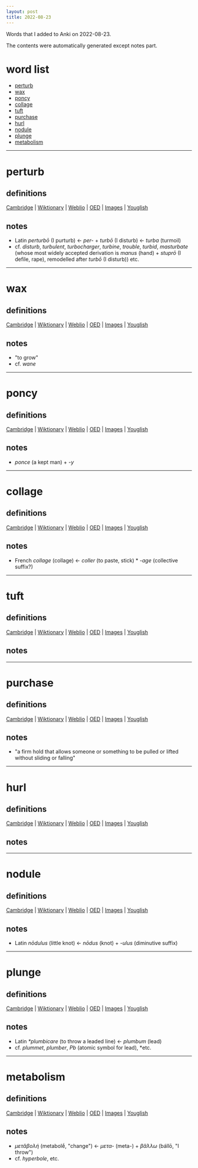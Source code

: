```yaml
---
layout: post
title: 2022-08-23
---
```


Words that I added to Anki on 2022-08-23.

The contents were automatically generated except notes part.
# word list
- [perturb](#perturb)
- [wax](#wax)
- [poncy](#poncy)
- [collage](#collage)
- [tuft](#tuft)
- [purchase](#purchase)
- [hurl](#hurl)
- [nodule](#nodule)
- [plunge](#plunge)
- [metabolism](#metabolism)

---

# perturb
## definitions
[Cambridge](https://dictionary.cambridge.org/us/dictionary/english/perturb)
|
[Wiktionary](https://en.wiktionary.org/wiki/perturb#English)
|
[Weblio](https://ejje.weblio.jp/content_find?query=perturb&searchType=exact)
|
[OED](https://www.oed.com/search?q=perturb)
|
[Images](https://www.google.com/search?tbm=isch&q=perturb)
|
[Youglish](https://youglish.com/pronounce/perturb/english/us)

## notes
- Latin *perturbō* (I purturb) &lt;- *per-* + *turbō* (I disturb) &lt;- *turba* (turmoil)
- cf. *disturb*, *turbulent*, *turbocharger*, *turbine*, *trouble*, *turbid*, *masturbate* (whose most widely accepted derivation is *manus* (hand) + *stuprō* (I defile, rape), remodelled after *turbō* (I disturb)) etc.

---

# wax
## definitions
[Cambridge](https://dictionary.cambridge.org/us/dictionary/english/wax)
|
[Wiktionary](https://en.wiktionary.org/wiki/wax#English)
|
[Weblio](https://ejje.weblio.jp/content_find?query=wax&searchType=exact)
|
[OED](https://www.oed.com/search?q=wax)
|
[Images](https://www.google.com/search?tbm=isch&q=wax)
|
[Youglish](https://youglish.com/pronounce/wax/english/us)

## notes
- "to grow"
- cf. *wane*

---

# poncy
## definitions
[Cambridge](https://dictionary.cambridge.org/us/dictionary/english/poncy)
|
[Wiktionary](https://en.wiktionary.org/wiki/poncy#English)
|
[Weblio](https://ejje.weblio.jp/content_find?query=poncy&searchType=exact)
|
[OED](https://www.oed.com/search?q=poncy)
|
[Images](https://www.google.com/search?tbm=isch&q=poncy)
|
[Youglish](https://youglish.com/pronounce/poncy/english/us)

## notes
- *ponce* (a kept man) + *-y*

---

# collage
## definitions
[Cambridge](https://dictionary.cambridge.org/us/dictionary/english/collage)
|
[Wiktionary](https://en.wiktionary.org/wiki/collage#English)
|
[Weblio](https://ejje.weblio.jp/content_find?query=collage&searchType=exact)
|
[OED](https://www.oed.com/search?q=collage)
|
[Images](https://www.google.com/search?tbm=isch&q=collage)
|
[Youglish](https://youglish.com/pronounce/collage/english/us)

## notes
- French *collage* (collage) &lt;- *coller* (to paste, stick) * *-age* (collective suffix?)

---

# tuft
## definitions
[Cambridge](https://dictionary.cambridge.org/us/dictionary/english/tuft)
|
[Wiktionary](https://en.wiktionary.org/wiki/tuft#English)
|
[Weblio](https://ejje.weblio.jp/content_find?query=tuft&searchType=exact)
|
[OED](https://www.oed.com/search?q=tuft)
|
[Images](https://www.google.com/search?tbm=isch&q=tuft)
|
[Youglish](https://youglish.com/pronounce/tuft/english/us)

## notes

---

# purchase
## definitions
[Cambridge](https://dictionary.cambridge.org/us/dictionary/english/purchase)
|
[Wiktionary](https://en.wiktionary.org/wiki/purchase#English)
|
[Weblio](https://ejje.weblio.jp/content_find?query=purchase&searchType=exact)
|
[OED](https://www.oed.com/search?q=purchase)
|
[Images](https://www.google.com/search?tbm=isch&q=purchase)
|
[Youglish](https://youglish.com/pronounce/purchase/english/us)

## notes
- "a firm hold that allows someone or something to be pulled or lifted without sliding or falling"

---

# hurl
## definitions
[Cambridge](https://dictionary.cambridge.org/us/dictionary/english/hurl)
|
[Wiktionary](https://en.wiktionary.org/wiki/hurl#English)
|
[Weblio](https://ejje.weblio.jp/content_find?query=hurl&searchType=exact)
|
[OED](https://www.oed.com/search?q=hurl)
|
[Images](https://www.google.com/search?tbm=isch&q=hurl)
|
[Youglish](https://youglish.com/pronounce/hurl/english/us)

## notes

---

# nodule
## definitions
[Cambridge](https://dictionary.cambridge.org/us/dictionary/english/nodule)
|
[Wiktionary](https://en.wiktionary.org/wiki/nodule#English)
|
[Weblio](https://ejje.weblio.jp/content_find?query=nodule&searchType=exact)
|
[OED](https://www.oed.com/search?q=nodule)
|
[Images](https://www.google.com/search?tbm=isch&q=nodule)
|
[Youglish](https://youglish.com/pronounce/nodule/english/us)

## notes
- Latin *nōdulus* (little knot) &lt;- *nōdus* (knot) + *-ulus* (diminutive suffix)

---

# plunge
## definitions
[Cambridge](https://dictionary.cambridge.org/us/dictionary/english/plunge)
|
[Wiktionary](https://en.wiktionary.org/wiki/plunge#English)
|
[Weblio](https://ejje.weblio.jp/content_find?query=plunge&searchType=exact)
|
[OED](https://www.oed.com/search?q=plunge)
|
[Images](https://www.google.com/search?tbm=isch&q=plunge)
|
[Youglish](https://youglish.com/pronounce/plunge/english/us)

## notes
- Latin *\*plumbicare* (to throw a leaded line) &lt;- *plumbum* (lead)
- cf. *plummet*, *plumber*, *Pb* (atomic symbol for lead), *etc.

---

# metabolism
## definitions
[Cambridge](https://dictionary.cambridge.org/us/dictionary/english/metabolism)
|
[Wiktionary](https://en.wiktionary.org/wiki/metabolism#English)
|
[Weblio](https://ejje.weblio.jp/content_find?query=metabolism&searchType=exact)
|
[OED](https://www.oed.com/search?q=metabolism)
|
[Images](https://www.google.com/search?tbm=isch&q=metabolism)
|
[Youglish](https://youglish.com/pronounce/metabolism/english/us)

## notes
- *μετᾰβολή* (metabolḗ, "change") &lt;- *μετα-* (meta-) + *βᾰ́λλω* (bállō, "I throw")
- cf. *hyperbole*, etc.

